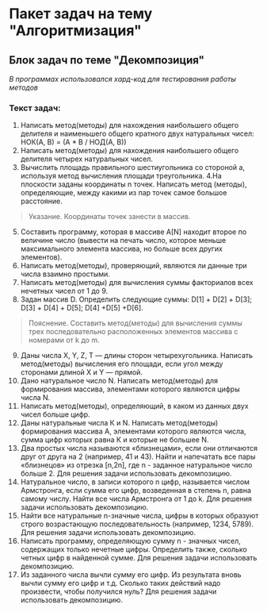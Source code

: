 # Пакет задач на тему "Алгоритмизация"
## Блок задач по теме "Декомпозиция"

_В программах использовался хард-код для тестирования работы методов_

### Текст задач:
1. Написать метод(методы) для нахождения наибольшего общего делителя и наименьшего общего кратного двух натуральных чисел: НОК(А, В) = (А * В / НОД(А, В))
2. Написать метод(методы) для нахождения наибольшего общего делителя четырех натуральных чисел.
3. Вычислить площадь правильного шестиугольника со стороной а, используя метод вычисления площади треугольника.
4.На плоскости заданы координаты n точек. Написать метод (методы), определяющие, между какими из пар точек самое большое расстояние.
>Указание. Координаты точек занести в массив.
5. Составить программу, которая в массиве A[N] находит второе по величине число (вывести на печать число, которое меньше максимального элемента массива, но больше всех других элементов).
6. Написать метод(методы), проверяющий, являются ли данные три числа взаимно простыми.
7. Написать метод(методы) для вычисления суммы факториалов всех нечетных чисел от 1 до 9.
8. Задан массив D. Определить следующие суммы: D[1] + D[2] + D[3]; D[3] + D[4] + D[5]; D[4] +D[5] +D[6].
>Пояснение. Составить метод(методы) для вычисления суммы трех последовательно расположенных элементов массива с номерами от k до m.
9. Даны числа X, Y, Z, Т — длины сторон четырехугольника. Написать метод(методы) вычисления его площади, если угол между сторонами длиной X и Y — прямой.
10. Дано натуральное число N. Написать метод(методы) для формирования массива, элементами которого являются цифры числа N.
11. Написать метод(методы), определяющий, в каком из данных двух чисел больше цифр.
12. Даны натуральные числа К и N. Написать метод(методы) формирования массива А, элементами которого являются числа, сумма цифр которых равна К и которые не большее N.
13. Два простых числа называются «близнецами», если они отличаются друг от друга на 2 (например, 41 и 43). Найти и  напечатать все пары «близнецов» из отрезка [n,2n], где n - заданное натуральное число больше 2. Для решения задачи использовать декомпозицию.
14. Натуральное число, в записи которого n цифр, называется числом Армстронга, если сумма его цифр, возведенная в степень n, равна самому числу. Найти все числа Армстронга от 1 до k. Для решения задачи использовать декомпозицию.
15. Найти все натуральные n-значные числа, цифры в которых образуют строго возрастающую последовательность (например, 1234, 5789). Для решения задачи использовать декомпозицию.
16. Написать программу, определяющую сумму n - значных чисел, содержащих только нечетные цифры. Определить также, сколько четных цифр в найденной сумме. Для решения задачи использовать декомпозицию.
17. Из заданного числа вычли сумму его цифр. Из результата вновь вычли сумму его цифр и т.д. Сколько таких действий надо произвести, чтобы получился нуль? Для решения задачи использовать декомпозицию.


